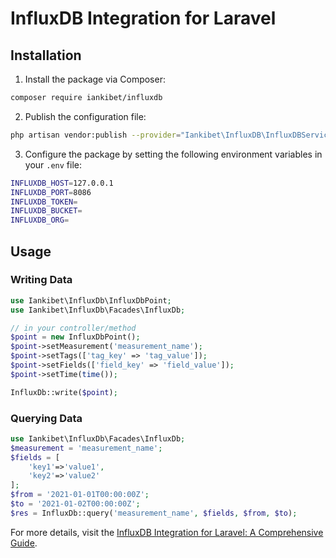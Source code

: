 # InfluxDB Integration for Laravel


## Installation

1. Install the package via Composer:

```bash
composer require iankibet/influxdb
````

2. Publish the configuration file:

```bash
php artisan vendor:publish --provider="Iankibet\InfluxDB\InfluxDBServiceProvide"
```

3. Configure the package by setting the following environment variables in your `.env` file:

```bash
INFLUXDB_HOST=127.0.0.1
INFLUXDB_PORT=8086
INFLUXDB_TOKEN=
INFLUXDB_BUCKET=
INFLUXDB_ORG=
```

## Usage

### Writing Data
```php
use Iankibet\InfluxDb\InfluxDbPoint;
use Iankibet\InfluxDb\Facades\InfluxDb;

// in your controller/method
$point = new InfluxDbPoint();
$point->setMeasurement('measurement_name');
$point->setTags(['tag_key' => 'tag_value']);
$point->setFields(['field_key' => 'field_value']);
$point->setTime(time());

InfluxDb::write($point);
```

### Querying Data
```php
use Iankibet\InfluxDb\Facades\InfluxDb;
$measurement = 'measurement_name';
$fields = [
    'key1'=>'value1',
    'key2'=>'value2'
];
$from = '2021-01-01T00:00:00Z';
$to = '2021-01-02T00:00:00Z';
$res = InfluxDb::query('measurement_name', $fields, $from, $to);
```
For more details, visit the [InfluxDB Integration for Laravel: A Comprehensive Guide](https://iankibet.com/packages/laravel/influxdb).
